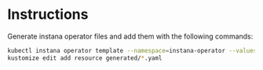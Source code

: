 # Instructions

Generate instana operator files and add them with the following commands:

```bash
kubectl instana operator template --namespace=instana-operator --values=values-for-kubectl-instana.yaml --output-dir generated
kustomize edit add resource generated/*.yaml 
```
